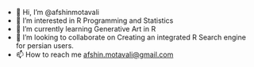 - 👋 Hi, I’m @afshinmotavali
- 👀 I’m interested in R Programming and Statistics
- 🌱 I’m currently learning Generative Art in R
- 💞️ I’m looking to collaborate on Creating an integrated R Search engine for persian users.
- 📫 How to reach me afshin.motavali@gmail.com

<!---
afshinmotavali/afshinmotavali is a ✨ special ✨ repository because its `README.md` (this file) appears on your GitHub profile.
You can click the Preview link to take a look at your changes.
--->
